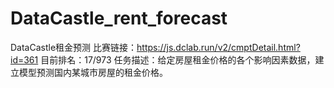 # DataCastle_rent_forecast
DataCastle租金预测
比赛链接：https://js.dclab.run/v2/cmptDetail.html?id=361
目前排名：17/973
任务描述：给定房屋租金价格的各个影响因素数据，建立模型预测国内某城市房屋的租金价格。
